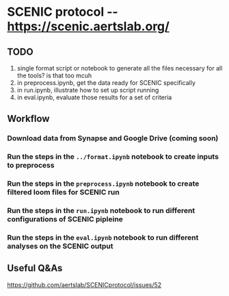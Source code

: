 # SCENIC protocol -- https://scenic.aertslab.org/

## TODO
1. single format script or notebook to generate all the files necessary for all the tools? is that too mcuh
2. in preprocess.ipynb, get the data ready for SCENIC specifically
3. in run.ipynb, illustrate how to set up script running
3. in eval.ipynb, evaluate those results for a set of criteria

## Workflow

### Download data from Synapse and Google Drive (coming soon)

### Run the steps in the `../format.ipynb` notebook to create inputs to preprocess

### Run the steps in the `preprocess.ipynb` notebook to create filtered loom files for SCENIC run

### Run the steps in the `run.ipynb` notebook to run different configurations of SCENIC pipleine

### Run the steps in the `eval.ipynb` notebook to run different analyses on the SCENIC output

## Useful Q&As
https://github.com/aertslab/SCENICprotocol/issues/52
